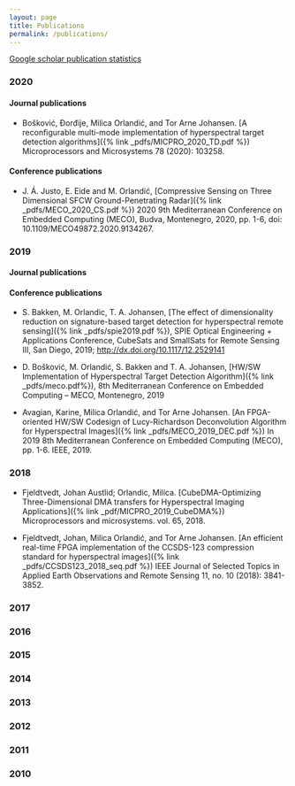 ```yaml
---
layout: page
title: Publications
permalink: /publications/
---
```


[Google scholar publication statistics](https://scholar.google.no/citations?user=9QmGHaYAAAAJ&hl=en)



### 2020

#### Journal publications
- Bošković, Đorđije, Milica Orlandić, and Tor Arne Johansen. [A reconfigurable multi-mode implementation of hyperspectral target detection algorithms]({% link _pdfs/MICPRO_2020_TD.pdf %}) Microprocessors and Microsystems 78 (2020): 103258.

#### Conference publications
- J. Á. Justo, E. Eide and M. Orlandić, [Compressive Sensing on Three Dimensional SFCW Ground-Penetrating Radar]({% link _pdfs/MECO_2020_CS.pdf %}) 2020 9th Mediterranean Conference on Embedded Computing (MECO), Budva, Montenegro, 2020, pp. 1-6, doi: 10.1109/MECO49872.2020.9134267.

### 2019

#### Journal publications


#### Conference publications
- S. Bakken, M. Orlandic, T. A. Johansen,
[The effect of dimensionality reduction on signature-based target detection for hyperspectral remote sensing]({% link _pdfs/spie2019.pdf %}),
SPIE Optical Engineering + Applications Conference, CubeSats and SmallSats for Remote Sensing III, San Diego, 2019; http://dx.doi.org/10.1117/12.2529141

- D. Bošković, M. Orlandić, S. Bakken and T. A. Johansen,
[HW/SW Implementation of Hyperspectral Target Detection Algorithm]({% link _pdfs/meco.pdf%}),
8th Mediterranean Conference on Embedded Computing – MECO, Montenegro, 2019

- Avagian, Karine, Milica Orlandić, and Tor Arne Johansen. [An FPGA-oriented HW/SW Codesign of Lucy-Richardson Deconvolution Algorithm for Hyperspectral Images]({% link _pdfs/MECO_2019_DEC.pdf %}) In 2019 8th Mediterranean Conference on Embedded Computing (MECO), pp. 1-6. IEEE, 2019.

### 2018
- Fjeldtvedt, Johan Austlid; Orlandic, Milica.  [CubeDMA-Optimizing Three-Dimensional DMA transfers for Hyperspectral Imaging Applications]({% link _pdf/MICPRO_2019_CubeDMA%}) Microprocessors and microsystems. vol. 65, 2018.

- Fjeldtvedt, Johan, Milica Orlandić, and Tor Arne Johansen. [An efficient real-time FPGA implementation of the CCSDS-123 compression standard for hyperspectral images]({% link _pdfs/CCSDS123_2018_seq.pdf %}) IEEE Journal of Selected Topics in Applied Earth Observations and Remote Sensing 11, no. 10 (2018): 3841-3852.

### 2017

### 2016

### 2015

### 2014

### 2013

### 2012

### 2011

### 2010

